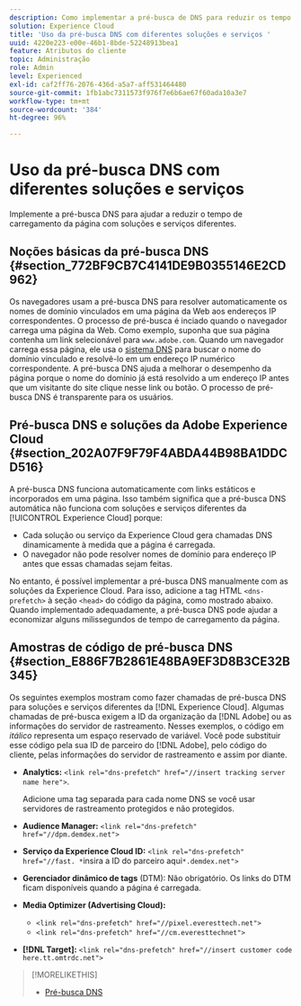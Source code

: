 ```yaml
---
description: Como implementar a pré-busca de DNS para reduzir os tempo sde carregamento da página com diferentes soluções e serviços na Experience Cloud.
solution: Experience Cloud
title: 'Uso da pré-busca DNS com diferentes soluções e serviços '
uuid: 4220e223-e00e-46b1-8bde-52248913bea1
feature: Atributos do cliente
topic: Administração
role: Admin
level: Experienced
exl-id: caf2ff76-2076-436d-a5a7-aff531464480
source-git-commit: 1fb1abc7311573f976f7e6b6ae67f60ada10a3e7
workflow-type: tm+mt
source-wordcount: '384'
ht-degree: 96%

---
```


# Uso da pré-busca DNS com diferentes soluções e serviços

Implemente a pré-busca DNS para ajudar a reduzir o tempo de carregamento da página com soluções e serviços diferentes.

## Noções básicas da pré-busca DNS {#section_772BF9CB7C4141DE9B0355146E2CD962}

Os navegadores usam a pré-busca DNS para resolver automaticamente os nomes de domínio vinculados em uma página da Web aos endereços IP correspondentes. O processo de pré-busca é inciado quando o navegador carrega uma página da Web. Como exemplo, suponha que sua página contenha um link selecionável para `www.adobe.com`. Quando um navegador carrega essa página, ele usa o [sistema DNS](https://www.networksolutions.com/support/what-is-a-domain-name-server-dns-and-how-does-it-work/) para buscar o nome do domínio vinculado e resolvê-lo em um endereço IP numérico correspondente. A pré-busca DNS ajuda a melhorar o desempenho da página porque o nome do domínio já está resolvido a um endereço IP antes que um visitante do site clique nesse link ou botão. O processo de pré-busca DNS é transparente para os usuários.

## Pré-busca DNS e soluções da Adobe Experience Cloud {#section_202A07F9F79F4ABDA44B98BA1DDCD516}

A pré-busca DNS funciona automaticamente com links estáticos e incorporados em uma página. Isso também significa que a pré-busca DNS automática não funciona com soluções e serviços diferentes da [!UICONTROL Experience Cloud] porque:

* Cada solução ou serviço da Experience Cloud gera chamadas DNS dinamicamente à medida que a página é carregada.
* O navegador não pode resolver nomes de domínio para endereço IP antes que essas chamadas sejam feitas.

No entanto, é possível implementar a pré-busca DNS manualmente com as soluções da Experience Cloud. Para isso, adicione a tag HTML `<dns-prefetch>` à seção `<head>` do código da página, como mostrado abaixo. Quando implementado adequadamente, a pré-busca DNS pode ajudar a economizar alguns milissegundos de tempo de carregamento da página.

## Amostras de código de pré-busca DNS {#section_E886F7B2861E48BA9EF3D8B3CE32B345}

Os seguintes exemplos mostram como fazer chamadas de pré-busca DNS para soluções e serviços diferentes da [!DNL Experience Cloud]. Algumas chamadas de pré-busca exigem a ID da organização da [!DNL Adobe] ou as informações do servidor de rastreamento. Nesses exemplos, o código em *itálico* representa um espaço reservado de variável. Você pode substituir esse código pela sua ID de parceiro do [!DNL Adobe], pelo código do cliente, pelas informações do servidor de rastreamento e assim por diante.

* **Analytics:** `<link rel="dns-prefetch" href="//insert tracking server name here">`.

   Adicione uma tag separada para cada nome DNS se você usar servidores de rastreamento protegidos e não protegidos.

* **Audience Manager:** `<link rel="dns-prefetch" href="//dpm.demdex.net">`

* **Serviço da Experience Cloud ID:** `<link rel="dns-prefetch" href="//fast. *`insira a ID do parceiro aqui`*.demdex.net">`

* **Gerenciador dinâmico de tags** (DTM): Não obrigatório. Os links do DTM ficam disponíveis quando a página é carregada.

* **Media Optimizer (Advertising Cloud):**

   * `<link rel="dns-prefetch" href="//pixel.everesttech.net">`
   * `<link rel="dns-prefetch" href="//cm.everesttechnet">`


* **[!DNL Target]:** `<link rel="dns-prefetch" href="//insert customer code here.tt.omtrdc.net">`

>[!MORELIKETHIS]
>
>* [Pré-busca DNS](https://www.chromium.org/developers/design-documents/dns-prefetching)

